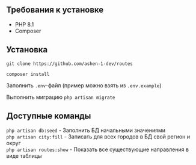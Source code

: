## Требования к установке

- PHP 8.1
- Composer

## Установка


``git clone https://github.com/ashen-1-dev/routes``

```composer install```

Заполнить ``.env``-файл (пример можно взять из ``.env.example``)

Выполнить миграцию ``php artisan migrate``

## Доступные команды

``php artisan db:seed`` - Заполнить БД начальными значениями <br>
``php artisan city:fill`` - Записать для всех городов в БД свой регион и округ <br>
``php artisan routes:show`` - Показать все существующие направления в виде таблицы
